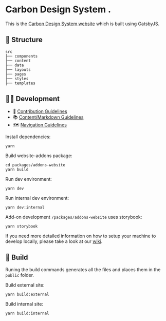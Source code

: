 # Carbon Design System . 

This is the [Carbon Design System website](http://www.carbondesignsystem.com) which is built using GatsbyJS.

## 📂 Structure

```
src
├── components
├── content
├── data
├── layouts
├── pages
├── styles
├── templates
```

## 👩‍💻 Development

- 🤝 [Contribution Guidelines](.github/CONTRIBUTING.md)
- 📚 [Content/Markdown Guidelines](docs/CONTENT.md)
- 🗺 [Navigation Guidelines](docs/NAVIGATION.md)

Install dependencies:

```
yarn
```

Build website-addons package:
```
cd packages/addons-website
yarn build
```

Run dev environment:

```
yarn dev
```

Run internal dev environment:

```
yarn dev:internal
```

Add-on development `/packages/addons-website` uses storybook:

```
yarn storybook
```

If you need more detailed information on how to setup your machine to develop locally, please take a look at our [wiki](https://github.com/carbon-design-system/carbon-website-gatsby/wiki).

## 🚀 Build

Runing the build commands generates all the files and places them in the `public` folder. 

Build external site:

```
yarn build:external
```

Build internal site:

```
yarn build:internal
```
